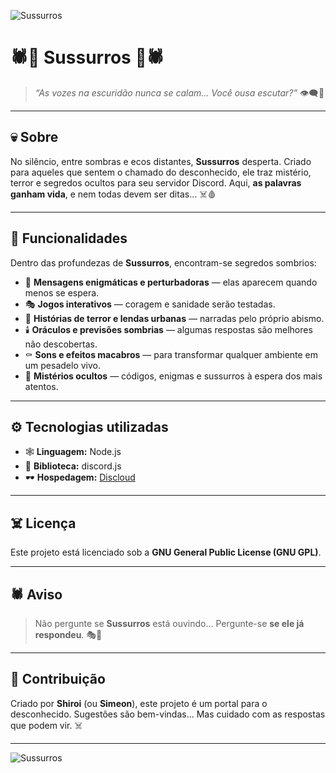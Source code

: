 ![Sussurros](https://media.discordapp.net/attachments/1332765099470885056/1334208858729484391/3562ac4c0d457217a41ede91854d2edf.jpg?ex=679bb254&is=679a60d4&hm=c536dceaa5ffd7b6414498bb7fcb43a1f079b5a18bdff6d60ed1482fd84063b4&=&format=webp)

# 🕷️🌙 **Sussurros** 🌙🕷️  

> _“As vozes na escuridão nunca se calam… Você ousa escutar?”_ 👁️‍🗨️🔪  

---

## 💀 **Sobre**  
No silêncio, entre sombras e ecos distantes, **Sussurros** desperta. Criado para aqueles que sentem o chamado do desconhecido, ele traz mistério, terror e segredos ocultos para seu servidor Discord. Aqui, **as palavras ganham vida**, e nem todas devem ser ditas… ☠️🩸  

---

## 🔮 **Funcionalidades**  
Dentro das profundezas de **Sussurros**, encontram-se segredos sombrios:  

- 🔻 **Mensagens enigmáticas e perturbadoras** — elas aparecem quando menos se espera.  
- 🎭 **Jogos interativos** — coragem e sanidade serão testadas.  
- 📖 **Histórias de terror e lendas urbanas** — narradas pelo próprio abismo.  
- 🕯️ **Oráculos e previsões sombrias** — algumas respostas são melhores não descobertas.  
- ⚰️ **Sons e efeitos macabros** — para transformar qualquer ambiente em um pesadelo vivo.  
- 🩶 **Mistérios ocultos** — códigos, enigmas e sussurros à espera dos mais atentos.  

---

## ⚙️ **Tecnologias utilizadas**  
- 🕸️ **Linguagem:** Node.js  
- 📜 **Biblioteca:** discord.js  
- 🕶️ **Hospedagem:** [Discloud](https://discloud.com)  

---

## ☠️ **Licença**  
Este projeto está licenciado sob a **GNU General Public License (GNU GPL)**.  

---

## 🕷️ **Aviso**  
> Não pergunte se **Sussurros** está ouvindo… Pergunte-se **se ele já respondeu**. 🎭🔪  

---

## 📌 **Contribuição**  
Criado por **Shiroi** (ou **Simeon**), este projeto é um portal para o desconhecido. Sugestões são bem-vindas… Mas cuidado com as respostas que podem vir. ☠️  

---

![Sussurros](https://media.discordapp.net/attachments/1332765099470885056/1334208858729484391/3562ac4c0d457217a41ede91854d2edf.jpg?ex=679bb254&is=679a60d4&hm=c536dceaa5ffd7b6414498bb7fcb43a1f079b5a18bdff6d60ed1482fd84063b4&=&format=webp)
